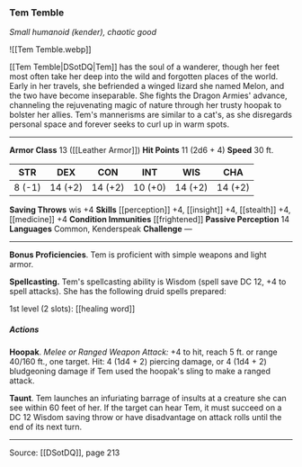 ### Tem Temble
_Small humanoid (kender), chaotic good_

![[Tem Temble.webp]]

[[Tem Temble|DSotDQ|Tem]] has the soul of a wanderer, though her feet most often take her deep into the wild and forgotten places of the world. Early in her travels, she befriended a winged lizard she named Melon, and the two have become inseparable. She fights the Dragon Armies' advance, channeling the rejuvenating magic of nature through her trusty hoopak to bolster her allies. Tem's mannerisms are similar to a cat's, as she disregards personal space and forever seeks to curl up in warm spots.



---

**Armor Class** 13 ([[Leather Armor]])
**Hit Points** 11 (2d6 + 4)
**Speed** 30 ft.

| STR     | DEX     | CON     | INT     | WIS     | CHA     |
|---------|---------|---------|---------|---------|---------|
| 8 (-1) | 14 (+2) | 14 (+2) | 10 (+0) | 14 (+2) | 14 (+2) |

**Saving Throws** wis +4
**Skills** [[perception]] +4, [[insight]] +4, [[stealth]] +4, [[medicine]] +4
**Condition Immunities** [[frightened]]
**Passive Perception** 14
**Languages** Common, Kenderspeak
**Challenge** —

---

**Bonus Proficiencies**. Tem is proficient with simple weapons and light armor.

**Spellcasting.** Tem's spellcasting ability is Wisdom (spell save DC 12, +4 to spell attacks). She has the following druid spells prepared:

1st level (2 slots): [[healing word]]

##### Actions
**Hoopak**. _Melee or Ranged Weapon Attack:_ +4 to hit, reach 5 ft. or range 40/160 ft., one target. Hit: 4 (1d4 + 2) piercing damage, or 4 (1d4 + 2) bludgeoning damage if Tem used the hoopak's sling to make a ranged attack.

**Taunt**. Tem launches an infuriating barrage of insults at a creature she can see within 60 feet of her. If the target can hear Tem, it must succeed on a DC 12 Wisdom saving throw or have disadvantage on attack rolls until the end of its next turn.


---

Source: [[DSotDQ]], page 213